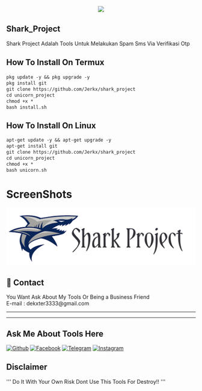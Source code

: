 <p align="center">
  <img src="https://imgur.com/LV53i4h.png" width=400/>
</p>



## Shark_Project
Shark Project Adalah Tools Untuk Melakukan
Spam Sms Via Verifikasi Otp

## How To Install On Termux
```
pkg update -y && pkg upgrade -y
pkg install git
git clone https://github.com/Jerkx/shark_project
cd unicorn_project
chmod +x *
bash install.sh
```

## How To Install On Linux
```
apt-get update -y && apt-get upgrade -y
apt-get install git
git clone https://github.com/Jerkx/shark_project
cd unicorn_project
chmod +x *
bash unicorn.sh
```

# ScreenShots
![Screenshot](Screenshot.png)

<h2>📧 Contact</h2>
<lh3>You Want Ask About  My Tools Or Being a Business Friend
<br>E-mail : dekxter3333@gmail.com
<hr>
<hr>
  
## Ask Me About Tools Here

[![Github](https://img.shields.io/badge/-Github-222222?style=flat-square&logo=Github&logoColor=white)](https://github.com/Jerkx/Ask)
[![Facebook](https://img.shields.io/badge/-Facebook-222222?style=flat-square&logo=Facebook&logoColor=white&link=https://https://facebook.com/JerkKids)](https://facebook.com/JerkKids)
[![Telegram](https://img.shields.io/badge/-Telegram-222222?style=flat-square&logo=Telegram&logoColor=white&link=https://t.me/JerkKids)](https://t.me/JerkKids)
[![Instagram](https://img.shields.io/badge/-Instagram-222222?style=flat-square&logo=Instagram&logoColor=white&link=https://instagram/jerkkids)](https://instagram.com/jerkkids)

## Disclaimer
'''
Do It With Your Own Risk
Dont Use This Tools For Destroy!!
'''

